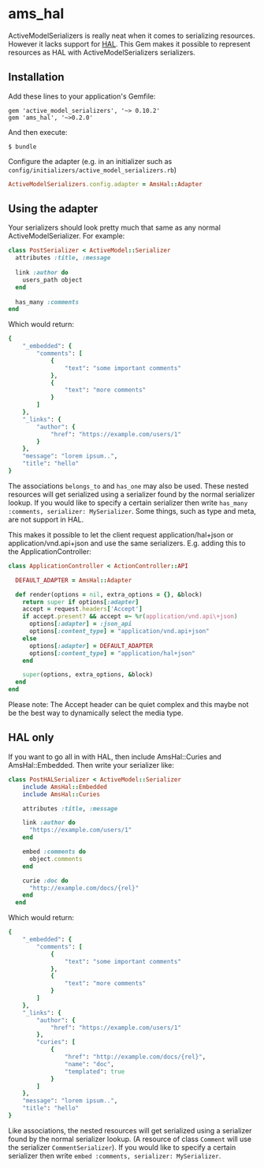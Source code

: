 # ams_hal

ActiveModelSerializers is really neat when it comes to serializing resources. However it lacks support for [HAL](http://stateless.co/hal_specification.html).
This Gem makes it possible to represent resources as HAL with ActiveModelSerializers serializers.


## Installation

Add these lines to your application's Gemfile:

```
gem 'active_model_serializers', '~> 0.10.2'
gem 'ams_hal', '~>0.2.0'
```

And then execute:

```
$ bundle
```

Configure the adapter (e.g. in an initializer such as `config/initializers/active_model_serializers.rb`)

``` ruby
ActiveModelSerializers.config.adapter = AmsHal::Adapter
```

## Using the adapter

Your serializers should look pretty much that same as any normal ActiveModelSerializer. For example:
``` ruby
class PostSerializer < ActiveModel::Serializer
  attributes :title, :message
  
  link :author do
    users_path object
  end
  
  has_many :comments
end
```
Which would return:
``` ruby
{
    "_embedded": {
        "comments": [
            {
                "text": "some important comments"
            },
            {
                "text": "more comments"
            }
        ]
    },
    "_links": {
        "author": {
            "href": "https://example.com/users/1"
        }
    },
    "message": "lorem ipsum..",
    "title": "hello"
}
```
The associations `belongs_to` and `has_one` may also be used. These nested resources will get serialized using
a serializer found by the normal serializer lookup. If you would like to specify a certain serializer then
write `has_many :comments, serializer: MySerializer`.
Some things, such as type and meta, are not support in HAL.  

This makes it possible to let the client request application/hal+json or application/vnd.api+json and 
use the same serializers. E.g. adding this to the ApplicationController:
``` ruby
class ApplicationController < ActionController::API

  DEFAULT_ADAPTER = AmsHal::Adapter

  def render(options = nil, extra_options = {}, &block)
    return super if options[:adapter]
    accept = request.headers['Accept']
    if accept.present? && accept =~ %r(application/vnd.api\+json)
      options[:adapter] = :json_api
      options[:content_type] = "application/vnd.api+json"
    else
      options[:adapter] = DEFAULT_ADAPTER
      options[:content_type] = "application/hal+json"
    end

    super(options, extra_options, &block)
  end
end
```
Please note: The Accept header can be quiet complex and this maybe not be the best way to dynamically select the media type.

## HAL only
If you want to go all in with HAL, then include AmsHal::Curies and AmsHal::Embedded. Then write your serializer like:
``` ruby
class PostHALSerializer < ActiveModel::Serializer
    include AmsHal::Embedded
    include AmsHal::Curies

    attributes :title, :message

    link :author do
      "https://example.com/users/1"
    end

    embed :comments do
      object.comments
    end

    curie :doc do
      "http://example.com/docs/{rel}"
    end
  end
```
Which would return:

``` ruby
{
    "_embedded": {
        "comments": [
            {
                "text": "some important comments"
            },
            {
                "text": "more comments"
            }
        ]
    },
    "_links": {
        "author": {
            "href": "https://example.com/users/1"
        },
        "curies": [
            {
                "href": "http://example.com/docs/{rel}",
                "name": "doc",
                "templated": true
            }
        ]
    },
    "message": "lorem ipsum..",
    "title": "hello"
}
```
Like associations, the nested resources will get serialized using a serializer found by the normal serializer lookup.
(A resource of class `Comment` will use the serializer `CommentSerializer`). If you would like to specify a certain
serializer then write `embed :comments, serializer: MySerializer`.  

